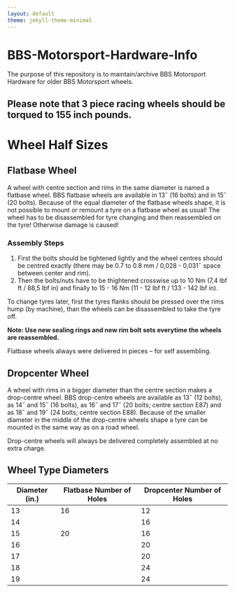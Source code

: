 ```yaml
---
layout: default
theme: jekyll-theme-minimal
---
```


# BBS-Motorsport-Hardware-Info
The purpose of this repository is to maintain/archive BBS Motorsport Hardware for older BBS Motorsport wheels.

## **Please note that 3 piece racing wheels should be torqued to 155 inch pounds.**

# Wheel Half Sizes
## Flatbase Wheel
A wheel with centre section and rims in the same diameter is named a flatbase wheel. BBS flatbase wheels are available in 13˝ (16 bolts) and in 15˝ (20 bolts). Because of the equal diameter of the flatbase wheels shape, it is not possible to mount or remount a tyre on a flatbase wheel as usual! The wheel has to be disassembled for tyre changing and then reassembled on the tyre! Otherwise damage is caused!

### Assembly Steps
1. First the bolts should be tightened lightly and the wheel centres should be centred exactly (there may be 0.7 to 0.8 mm / 0,028 - 0,031˝ space between center and rim).
2. Then the bolts/nuts have to be thightened crosswise up to 10 Nm (7,4 lbf ft / 88,5 lbf in) and finally to 15 - 16 Nm (11 - 12 lbf ft / 133 - 142 lbf in).


To change tyres later, first the tyres flanks should be pressed over the rims hump (by machine), than the wheels can be disassembled to take the tyre off.

**Note: Use new sealing rings and new rim bolt sets everytime the wheels are reassembled.**

Flatbase wheels always were delivered in pieces – for self assembling.

## Dropcenter Wheel
A wheel with rims in a bigger diameter than the centre section makes a drop-centre wheel. BBS drop-centre wheels are available as 13˝ (12 bolts), as 14˝ and 15˝ (16 bolts), as 16˝ and 17˝ (20 bolts; centre section E87) and as 18˝ and 19˝ (24 bolts; centre section E88). Because of the smaller diameter in the middle of the drop-centre wheels shape a tyre can be mounted in the same way as on a road wheel.

Drop-centre wheels will always be delivered completely assembled at no extra charge.

## Wheel Type Diameters
| Diameter (in.) | Flatbase Number of Holes | Dropcenter Number of Holes |
| ---- | ---- | ----|
| 13 | 16 | 12 |
| 14 |    | 16 |
| 15 | 20 | 16 |
| 16 |    | 20 |
| 17 |    | 20 |
| 18 |    | 24 |
| 19 |    | 24 |